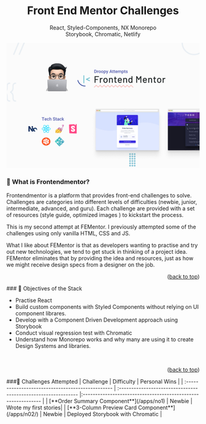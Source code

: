 <div align="center">
    <h1>Front End Mentor Challenges</h1>
    <p>React, Styled-Components, NX Monorepo <br/>Storybook, Chromatic, Netlify</p>
</div>

![Screenshot of Challenge](./assets/Github_Readme_Cover.jpg)

### 🤔 What is Frontendmentor?

Frontendmentor is a platform that provides front-end challenges to solve. Challenges are categories into different levels of difficulties (newbie, junior, intermediate, advanced, and guru). Each challenge are provided with a set of resources (style guide, optimized images ) to kickstart the process.

This is my second attempt at FEMentor. I previously attempted some of the challenges using only vanilla HTML, CSS and JS.

What I like about FEMentor is that as developers wanting to practise and try out new technologies, we tend to get stuck in thinking of a project idea. FEMentor eliminates that by providing the idea and resources, just as how we might receive design specs from a designer on the job.
<br/>

<p align="right">(<a href="#top">back to top</a>)</p>
### 🎯 Objectives of the Stack

- Practise React
- Build custom components with Styled Components without relying on UI component librares.
- Develop with a Component Driven Development approach using Storybook
- Conduct visual regression test with Chromatic
- Understand how Monorepo works and why many are using it to create Design Systems and libraries.

<br/>
<p align="right">(<a href="#top">back to top</a>)</p>
###🧗 Challenges Attempted
| Challenge | Difficulty | Personal Wins |
| :------------------------------------------------ | :------------------------------------------------------------- |:------------------------------------------------------------- |
| [**Order Summary Component**](/apps/no1) | Newbie | Wrote my first stories|
| [**3-Column Preview Card Component**](/apps/n02/) | Newbie | Deployed Storybook with Chromatic |
